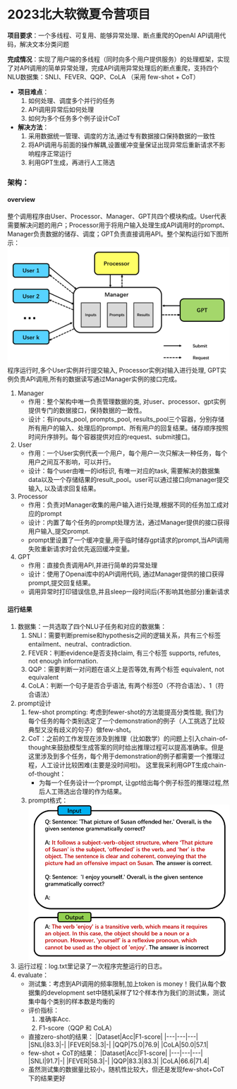 # 2023北大软微夏令营项目
**项目要求**：一个多线程、可复用、能够异常处理、断点重爬的OpenAI API调用代码，解决文本分类问题

**完成情况**：实现了用户端的多线程（同时向多个用户提供服务）的处理框架，实现了对API调用的简单异常处理，完成API调用异常处理后的断点重爬，支持四个NLU数据集：SNLI、FEVER、QQP、CoLA （采用 few-shot + CoT）

- **项目难点**： 
    1. 如何处理、调度多个并行的任务 
    2. API调用异常后如何处理
    3. 如何为多个任务多个例子设计CoT
- **解决方法**： 
    1. 采用数据统一管理、调度的方法,通过专有数据接口保持数据的一致性
    2. 将API调用与前面的操作解耦,设置缓冲变量保证出现异常后重新请求不影响程序正常运行
    3. 利用GPT生成，再进行人工筛选
### 架构：
#### overview
整个调用程序由User、Processor、Manager、GPT共四个模块构成。User代表需要解决问题的用户；Processor用于将用户输入处理生成API调用时的prompt、Manager负责数据的储存、调度；GPT负责直接调用API。整个架构运行如下图所示：
![本地路径](fig1.png)
程序运行时,多个User实例并行提交输入, Processor实例对输入进行处理, GPT实例负责API调用,所有的数据读写通过Manager实例的接口完成。
1. Manager
   - 作用：整个架构中唯一负责管理数据的类, 对user、processor、gpt实例提供专门的数据接口，保持数据的一致性。
   - 设计：有inputs_pool, prompts_pool, results_pool三个容器，分别存储所有用户的输入、处理后的prompt、所有用户的回复结果。储存顺序按照时间升序排列。每个容器提供对应的request、submit接口。
2. User
   - 作用：一个User实例代表一个用户，每个用户一次只解决一种任务，每个用户之间互不影响，可以并行。 
   - 设计：每个user由唯一的id标识, 有唯一对应的task, 需要解决的数据集data以及一个存储结果的result_pool。user可以通过接口向manager提交输入, 以及请求回复结果。 
3. Processor
   - 作用：负责对Manager收集的用户输入进行处理,根据不同的任务加工成对应的prompt
   - 设计：内置了每个任务的prompt处理方法，通过Manager提供的接口获得用户输入,提交prompt.
   - prompt里设置了一个缓冲变量,用于临时储存gpt请求的prompt,当API调用失败重新请求时会优先返回缓冲变量。
4. GPT
   - 作用：直接负责调用API,并进行简单的异常处理
   - 设计：使用了Openai库中的API调用代码, 通过Manager提供的接口获得prompt,提交回复结果。
   - 调用异常时打印错误信息,并且sleep一段时间后(不影响其他部分)重新请求
#### 运行结果
1. 数据集：一共选取了四个NLU子任务和对应的数据集：
   1. SNLI：需要判断premise和hypothesis之间的逻辑关系，共有三个标签 entailment、neutral、contradiction.
   2. FEVER：判断evidence是否支持claim, 有三个标签 supports, refutes, not enough information.
   3. QQP：需要判断一对问题在语义上是否等效,有两个标签 equivalent, not equivalent
   4. CoLA：判断一个句子是否合乎语法, 有两个标签0（不符合语法）、1（符合语法）
2. prompt设计
   1. few-shot prompting: 考虑到fewer-shot的方法能提高分类性能, 我们为每个任务的每个类别选定了一个demonstration的例子（人工挑选了比较典型又没有歧义的句子）做few-shot。
   2. CoT：之前的工作发现在涉及到推理（比如数学）的问题上引入chain-of-thought来鼓励模型生成答案的同时给出推理过程可以提高准确率。但是这里涉及到多个任务，每个用于demonstration的例子都需要一个推理过程，人工设计比较困难(主要是没时间啦)。 这里我采利用GPT生成chain-of-thought：
      - 为每一个任务设计一个prompt, 让gpt给出每个例子标签的推理过程,然后人工筛选出合理的作为结果。
    3. prompt格式：![本地路径](fig2.png)
3. 运行过程：log.txt里记录了一次程序完整运行的日志。
4. evaluate：
   - 测试集：考虑到API调用的频率限制,加上token is money！我们从每个数据集的development set中随机采样了12个样本作为我们的测试集，测试集中每个类别的样本数是均衡的
   - 评价指标：
     1. 准确率Acc.
     2. F1-score（QQP 和 CoLA）
   - 直接zero-shot的结果：
        |Dataset|Acc|F1-score|
        |---|---|---|
        |SNLI|83.3|-|
        |FEVER|58.3|-|
        |QQP|75.0|76.9|
        |CoLA|50.0|57.1|
    - few-shot + CoT的结果：
        |Dataset|Acc|F1-score|
        |---|---|---|
        |SNLI|91.7|-|
        |FEVER|58.3|-|
        |QQP|83.3|83.3|
        |CoLA|66.6|71.4|
    - 虽然测试集的数据量比较小，随机性比较大，但还是发现few-shot+CoT下的结果更好